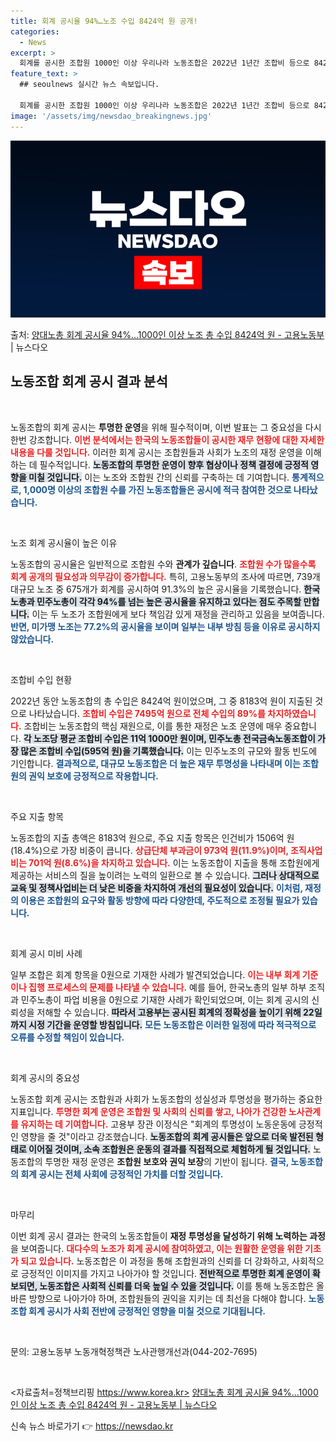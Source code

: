```yaml
---
title: 회계 공시율 94%…노조 수입 8424억 원 공개!
categories:
  - News
excerpt: >
  회계를 공시한 조합원 1000인 이상 우리나라 노동조합은 2022년 1년간 조합비 등으로 8424억 원의 수…
feature_text: >
  ## seoulnews 실시간 뉴스 속보입니다.

  회계를 공시한 조합원 1000인 이상 우리나라 노동조합은 2022년 1년간 조합비 등으로 8424억 원의 수…
image: '/assets/img/newsdao_breakingnews.jpg'
---
```


![뉴스다오 속보](/assets/img/newsdao_breakingnews.jpg)

<p>출처: <a href="https://newsdao.kr/2751" rel="dofollow">양대노총 회계 공시율 94%…1000인 이상 노조 총 수입 8424억 원 - 고용노동부</a> | 뉴스다오</p>

<h2 data-ke-size="size26">노동조합 회계 공시 결과 분석</h2>

<p data-ke-size="size16">&nbsp;</p>

노동조합의 회계 공시는 **투명한 운영**을 위해 필수적이며, 이번 발표는 그 중요성을 다시 한번 강조합니다. <b><span style="color: #ee2323;">이번 분석에서는 한국의 노동조합들이 공시한 재무 현황에 대한 자세한 내용을 다룰 것입니다.</span></b> 이러한 회계 공시는 조합원들과 사회가 노조의 재정 운영을 이해하는 데 필수적입니다. <b><span style="background-color: #21538527;">노동조합의 투명한 운영이 향후 협상이나 정책 결정에 긍정적 영향을 미칠 것입니다.</span></b> 이는 노조와 조합원 간의 신뢰를 구축하는 데 기여합니다. <b><span style="color: #1a5490;">통계적으로, 1,000명 이상의 조합원 수를 가진 노동조합들은 공시에 적극 참여한 것으로 나타났습니다.</span></b>

<p data-ke-size="size16">&nbsp;</p>

노조 회계 공시율이 높은 이유

노동조합의 공시율은 일반적으로 조합원 수와 **관계가 깊습니다**. <b><span style="color: #ee2323;">조합원 수가 많을수록 회계 공개의 필요성과 의무감이 증가합니다.</span></b> 특히, 고용노동부의 조사에 따르면, 739개 대규모 노조 중 675개가 회계를 공시하여 91.3%의 높은 공시율을 기록했습니다. <b><span style="background-color: #21538527;">한국노총과 민주노총이 각각 94%를 넘는 높은 공시율을 유지하고 있다는 점도 주목할 만합니다.</span></b> 이는 두 노조가 조합원에게 보다 책임감 있게 재정을 관리하고 있음을 보여줍니다. <b><span style="color: #1a5490;">반면, 미가맹 노조는 77.2%의 공시율을 보이며 일부는 내부 방침 등을 이유로 공시하지 않았습니다.</span></b>

<p data-ke-size="size16">&nbsp;</p>

조합비 수입 현황

2022년 동안 노동조합의 총 수입은 8424억 원이었으며, 그 중 8183억 원이 지출된 것으로 나타났습니다. <b><span style="color: #ee2323;">조합비 수입은 7495억 원으로 전체 수입의 89%를 차지하였습니다.</span></b> 조합비는 노동조합의 핵심 재원으로, 이를 통한 재정은 노조 운영에 매우 중요합니다. <b><span style="background-color: #21538527;">각 노조당 평균 조합비 수입은 11억 1000만 원이며, 민주노총 전국금속노동조합이 가장 많은 조합비 수입(595억 원)을 기록했습니다.</span></b> 이는 민주노조의 규모와 활동 빈도에 기인합니다. <b><span style="color: #1a5490;">결과적으로, 대규모 노동조합은 더 높은 재무 투명성을 나타내며 이는 조합원의 권익 보호에 긍정적으로 작용합니다.</span></b>

<p data-ke-size="size16">&nbsp;</p>

주요 지출 항목

노동조합의 지출 총액은 8183억 원으로, 주요 지출 항목은 인건비가 1506억 원(18.4%)으로 가장 비중이 큽니다. <b><span style="color: #ee2323;">상급단체 부과금이 973억 원(11.9%)이며, 조직사업비는 701억 원(8.6%)을 차지하고 있습니다.</span></b> 이는 노동조합이 지출을 통해 조합원에게 제공하는 서비스의 질을 높이려는 노력의 일환으로 볼 수 있습니다. <b><span style="background-color: #21538527;">그러나 상대적으로 교육 및 정책사업비는 더 낮은 비중을 차지하여 개선의 필요성이 있습니다.</span></b> <b><span style="color: #1a5490;">이처럼, 재정의 이용은 조합원의 요구와 활동 방향에 따라 다양한데, 주도적으로 조정될 필요가 있습니다.</span></b>

<p data-ke-size="size16">&nbsp;</p>

회계 공시 미비 사례

일부 조합은 회계 항목을 0원으로 기재한 사례가 발견되었습니다. <b><span style="color: #ee2323;">이는 내부 회계 기준이나 집행 프로세스의 문제를 나타낼 수 있습니다.</span></b> 예를 들어, 한국노총의 일부 하부 조직과 민주노총이 파업 비용을 0원으로 기재한 사례가 확인되었으며, 이는 회계 공시의 신뢰성을 저해할 수 있습니다. <b><span style="background-color: #21538527;">따라서 고용부는 공시된 회계의 정확성을 높이기 위해 22일까지 시정 기간을 운영할 방침입니다.</span></b> <b><span style="color: #1a5490;">모든 노동조합은 이러한 일정에 따라 적극적으로 오류를 수정할 책임이 있습니다.</span></b>

<p data-ke-size="size16">&nbsp;</p>

회계 공시의 중요성

노동조합 회계 공시는 조합원과 사회가 노동조합의 성실성과 투명성을 평가하는 중요한 지표입니다. <b><span style="color: #ee2323;">투명한 회계 운영은 조합원 및 사회의 신뢰를 쌓고, 나아가 건강한 노사관계를 유지하는 데 기여합니다.</span></b> 고용부 장관 이정식은 "회계의 투명성이 노동운동에 긍정적인 영향을 줄 것"이라고 강조했습니다. <b><span style="background-color: #21538527;">노동조합의 회계 공시들은 앞으로 더욱 발전된 형태로 이어질 것이며, 소속 조합원은 운동의 결과를 직접적으로 체험하게 될 것입니다.</span></b> 노동조합의 투명한 재정 운영은 **조합원 보호와 권익 보장**의 기반이 됩니다. <b><span style="color: #1a5490;">결국, 노동조합의 회계 공시는 전체 사회에 긍정적인 가치를 더할 것입니다.</span></b>

<p data-ke-size="size16">&nbsp;</p>

마무리

이번 회계 공시 결과는 한국의 노동조합들이 **재정 투명성을 달성하기 위해 노력하는 과정**을 보여줍니다. <b><span style="color: #ee2323;">대다수의 노조가 회계 공시에 참여하였고, 이는 원활한 운영을 위한 기초가 되고 있습니다.</span></b> 노동조합은 이 과정을 통해 조합원과의 신뢰를 더 강화하고, 사회적으로 긍정적인 이미지를 가지고 나아가야 할 것입니다. <b><span style="background-color: #21538527;">전반적으로 투명한 회계 운영이 확보되면, 노동조합은 사회적 신뢰를 더욱 높일 수 있을 것입니다.</span></b> 이를 통해 노동조합은 올바른 방향으로 나아가야 하며, 조합원들의 권익을 지키는 데 최선을 다해야 합니다. <b><span style="color: #1a5490;">노동조합 회계 공시가 사회 전반에 긍정적인 영향을 미칠 것으로 기대됩니다.</span></b>

<p data-ke-size="size16">&nbsp;</p>

문의: 고용노동부 노동개혁정책관 노사관행개선과(044-202-7695)

<p data-ke-size="size16">&nbsp;</p>

<자료출처=정책브리핑 https://www.korea.kr>
<a href="https://newsdao.kr/2751">양대노총 회계 공시율 94%…1000인 이상 노조 총 수입 8424억 원 - 고용노동부 | 뉴스다오</a> 

신속 뉴스 바로가기 👉 <a href="https://newsdao.kr" rel="dofollow">https://newsdao.kr</a>


